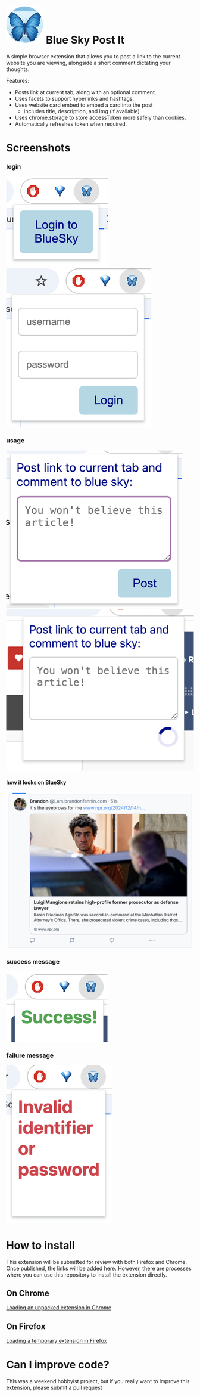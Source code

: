 # <img src="./bsky-postit-logo.png" alt="blue-sky-post-it-logo" width="100" height="100"> Blue Sky Post It

A simple browser extension that allows you to post a link to the current website you are viewing, alongside a short comment dictating your thoughts.

Features:

- Posts link at current tab, along with an optional comment.
- Uses facets to support hyperlinks and hashtags.
- Uses website card embed to embed a card into the post
  - includes title, description, and img (if available)
- Uses chrome.storage to store accessToken more safely than cookies.
- Automatically refreshes token when required.

# Screenshots

### login

![screenshot of login button](./screenshots/login-button.png)
![screenshot of login form](./screenshots/login-ux.png)

### usage

![ux for posting the link](./screenshots/post-it.png)
![loading state once you post](./screenshots/post-loading.png)

#### how it looks on BlueSky

![how it looks on Blue sky](./screenshots/posted-on-bsky.png)

### success message

![screenshot of success message](./screenshots/success.png)

### failure message

![screenshot of failure message](./screenshots/failure.png)

# How to install

This extension will be submitted for review with both Firefox and Chrome. Once published, the links will be added here. However, there are processes where you can use this repository to install the extension directly.

## On Chrome

[Loading an unpacked extension in Chrome](https://developer.chrome.com/docs/extensions/get-started/tutorial/hello-world#load-unpacked)

## On Firefox

[Loading a temporary extension in Firefox](https://extensionworkshop.com/documentation/develop/temporary-installation-in-firefox/#:~:text=open%20Firefox,zip%20file)

# Can I improve code?

This was a weekend hobbyist project, but if you really want to improve this extension, please submit a pull request
